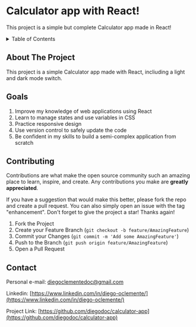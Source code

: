 # Calculator app with React!

This project is a simple but complete Calculator app made in React!

<details>
  <summary>Table of Contents</summary>
  <ol>
    <li>
      <a href="#about-the-project">About The Project</a>
    </li>
    <li><a href="#goals">Goals</a></li>
<!--     <li><a href="#usage">Usage</a></li> -->
    <li><a href="#contact">Contact</a></li>
    <li><a href="#acknowledgments">Acknowledgments</a></li>
  </ol>
</details>

<!-- ABOUT THE PROJECT -->

## About The Project

This project is a simple Calculator app made with React, incliuding a light and dark mode switch.

## Goals

1. Improve my knowledge of web applications using React
2. Learn to manage states and use variables in CSS
3. Practice responsive design
4. Use version control to safely update the code
7. Be confident in my skills to build a semi-complex application from scratch

<!-- USAGE EXAMPLES -->
<!-- 
## Usage

![](gif.gif)
 -->
<!-- ROADMAP -->

<!-- CONTRIBUTING -->

## Contributing

Contributions are what make the open source community such an amazing place to learn, inspire, and create. Any contributions you make are **greatly appreciated**.

If you have a suggestion that would make this better, please fork the repo and create a pull request. You can also simply open an issue with the tag "enhancement".
Don't forget to give the project a star! Thanks again!

1. Fork the Project
2. Create your Feature Branch (`git checkout -b feature/AmazingFeature`)
3. Commit your Changes (`git commit -m 'Add some AmazingFeature'`)
4. Push to the Branch (`git push origin feature/AmazingFeature`)
5. Open a Pull Request

<!-- CONTACT -->

## Contact

Personal e-mail: diegoclementedoc@gmail.com

Linkedin: [https://www.linkedin.com/in/diego-oclemente/](https://www.linkedin.com/in/diego-oclemente/)

Project Link: [https://github.com/diegodoc/calculator-app](https://github.com/diegodoc/calculator-app)
